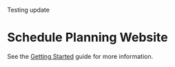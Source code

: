 Testing update

Schedule Planning Website
=========================

See the [Getting Started](https://github.com/eecs183/SchedulePlanningWebsite/wiki/Getting-Started) guide for more information.
